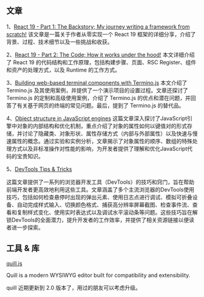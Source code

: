## 文章

1、[React 19 - Part 1: The Backstory; My journey writing a framework from scratch!](https://www.cmrg.me/blog/rsc-part-1-the-backstory)
该文章是一篇关于作者从零实现一个 React 19 框架的详细分享，介绍了背景、过程、技术细节以及一些挑战和收获。

2、[React 19 - Part 2: The Code; How it works under the hood!](https://www.cmrg.me/blog/rsc-part-2-the-code)
本文详细介绍了 React 19 的代码结构和工作原理，包括构建步骤、页面、RSC Register、组件和资产的处理方式，以及 Runtime 的工作方式。

3、[Building web-based terminal components with Termino.js](https://blog.logrocket.com/building-web-based-terminal-components-termino-js/)
本文介绍了 Termino.js 及其使用案例，并提供了一个演示项目的设置过程。文章还探讨了 Termino.js 的定制和高级使用案例，介绍了 Termino.js 的优点和潜在问题，并回答了有关基于网页的终端的常见问题。最后，提到了 Termino.js 的替代品。

4、[Object structure in JavaScript engines](https://blog.frontend-almanac.com/js-object-structure)
这篇文章深入探讨了JavaScript引擎中对象的内部结构和优化机制，重点介绍了对象的属性如何以键值对的形式存储，并讨论了隐藏类、对象形状、属性存储方式（内部与外部属性）以及快速与慢速属性的概念。通过实验和实例分析，文章揭示了对象属性的顺序、数组的特殊处理方式以及非标准操作对性能的影响，为开发者提供了理解和优化JavaScript代码的宝贵知识。

5、[DevTools Tips & Tricks](https://frontendmasters.com/blog/devtools-tips-tricks/)

这篇文章提供了一系列的浏览器开发工具（DevTools）的技巧和窍门，旨在帮助前端开发者更高效地利用这些工具。文章涵盖了多个主流浏览器的DevTools使用技巧，包括如何检查悬停时出现的弹出元素、使用日志点进行调试、模拟可折叠设备、自动完成样式输入、切换颜色格式、捕获高分辨率屏幕截图、检查事件流、查看和复制样式变化、使用实时表达式以及调试水平滚动条等问题。这些技巧旨在解锁DevTools的全面潜力，提升开发者的工作效率，并提供了相关资源链接以便读者进一步探索。


## 工具 & 库
[quill.js](https://github.com/quilljs/quill)

Quill is a modern WYSIWYG editor built for compatibility and extensibility. 

quill 近期更新到 2.0 版本了，用过的朋友可以考虑升级。